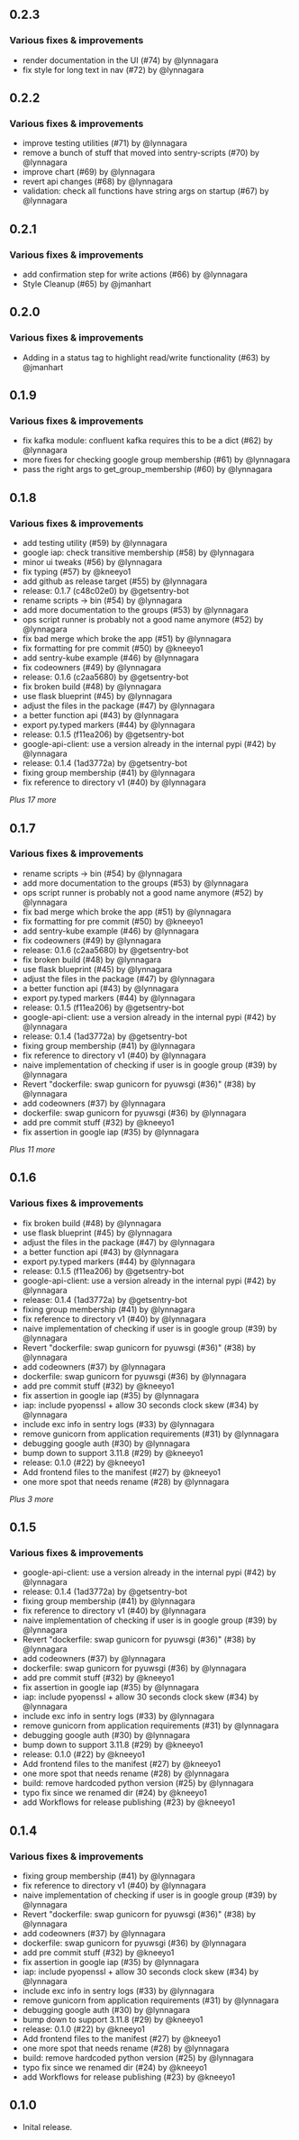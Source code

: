 ## 0.2.3

### Various fixes & improvements

- render documentation in the UI (#74) by @lynnagara
- fix style for long text in nav (#72) by @lynnagara

## 0.2.2

### Various fixes & improvements

- improve testing utilities (#71) by @lynnagara
- remove a bunch of stuff that moved into sentry-scripts (#70) by @lynnagara
- improve chart (#69) by @lynnagara
- revert api changes (#68) by @lynnagara
- validation: check all functions have string args on startup (#67) by @lynnagara

## 0.2.1

### Various fixes & improvements

- add confirmation step for write actions (#66) by @lynnagara
- Style Cleanup (#65) by @jmanhart

## 0.2.0

### Various fixes & improvements

- Adding in a status tag to highlight read/write functionality  (#63) by @jmanhart

## 0.1.9

### Various fixes & improvements

- fix kafka module: confluent kafka requires this to be a dict (#62) by @lynnagara
- more fixes for checking google group membership (#61) by @lynnagara
- pass the right args to get_group_membership (#60) by @lynnagara

## 0.1.8

### Various fixes & improvements

- add testing utility (#59) by @lynnagara
- google iap: check transitive membership (#58) by @lynnagara
- minor ui tweaks (#56) by @lynnagara
- fix typing (#57) by @kneeyo1
- add github as release target (#55) by @lynnagara
- release: 0.1.7 (c48c02e0) by @getsentry-bot
- rename scripts -> bin (#54) by @lynnagara
- add more documentation to the groups (#53) by @lynnagara
- ops script runner is probably not a good name anymore (#52) by @lynnagara
- fix bad merge which broke the app (#51) by @lynnagara
- fix formatting for pre commit (#50) by @kneeyo1
- add sentry-kube example (#46) by @lynnagara
- fix codeowners (#49) by @lynnagara
- release: 0.1.6 (c2aa5680) by @getsentry-bot
- fix broken build (#48) by @lynnagara
- use flask blueprint (#45) by @lynnagara
- adjust the files in the package (#47) by @lynnagara
- a better function api (#43) by @lynnagara
- export py.typed markers (#44) by @lynnagara
- release: 0.1.5 (f11ea206) by @getsentry-bot
- google-api-client: use a version already in the internal pypi (#42) by @lynnagara
- release: 0.1.4 (1ad3772a) by @getsentry-bot
- fixing group membership (#41) by @lynnagara
- fix reference to directory v1 (#40) by @lynnagara

_Plus 17 more_

## 0.1.7

### Various fixes & improvements

- rename scripts -> bin (#54) by @lynnagara
- add more documentation to the groups (#53) by @lynnagara
- ops script runner is probably not a good name anymore (#52) by @lynnagara
- fix bad merge which broke the app (#51) by @lynnagara
- fix formatting for pre commit (#50) by @kneeyo1
- add sentry-kube example (#46) by @lynnagara
- fix codeowners (#49) by @lynnagara
- release: 0.1.6 (c2aa5680) by @getsentry-bot
- fix broken build (#48) by @lynnagara
- use flask blueprint (#45) by @lynnagara
- adjust the files in the package (#47) by @lynnagara
- a better function api (#43) by @lynnagara
- export py.typed markers (#44) by @lynnagara
- release: 0.1.5 (f11ea206) by @getsentry-bot
- google-api-client: use a version already in the internal pypi (#42) by @lynnagara
- release: 0.1.4 (1ad3772a) by @getsentry-bot
- fixing group membership (#41) by @lynnagara
- fix reference to directory v1 (#40) by @lynnagara
- naive implementation of checking if user is in google group (#39) by @lynnagara
- Revert "dockerfile: swap gunicorn for pyuwsgi (#36)" (#38) by @lynnagara
- add codeowners (#37) by @lynnagara
- dockerfile: swap gunicorn for pyuwsgi (#36) by @lynnagara
- add pre commit stuff (#32) by @kneeyo1
- fix assertion in google iap (#35) by @lynnagara

_Plus 11 more_

## 0.1.6

### Various fixes & improvements

- fix broken build (#48) by @lynnagara
- use flask blueprint (#45) by @lynnagara
- adjust the files in the package (#47) by @lynnagara
- a better function api (#43) by @lynnagara
- export py.typed markers (#44) by @lynnagara
- release: 0.1.5 (f11ea206) by @getsentry-bot
- google-api-client: use a version already in the internal pypi (#42) by @lynnagara
- release: 0.1.4 (1ad3772a) by @getsentry-bot
- fixing group membership (#41) by @lynnagara
- fix reference to directory v1 (#40) by @lynnagara
- naive implementation of checking if user is in google group (#39) by @lynnagara
- Revert "dockerfile: swap gunicorn for pyuwsgi (#36)" (#38) by @lynnagara
- add codeowners (#37) by @lynnagara
- dockerfile: swap gunicorn for pyuwsgi (#36) by @lynnagara
- add pre commit stuff (#32) by @kneeyo1
- fix assertion in google iap (#35) by @lynnagara
- iap: include pyopenssl + allow 30 seconds clock skew (#34) by @lynnagara
- include exc info in sentry logs (#33) by @lynnagara
- remove gunicorn from application requirements (#31) by @lynnagara
- debugging google auth (#30) by @lynnagara
- bump down to support 3.11.8 (#29) by @kneeyo1
- release: 0.1.0 (#22) by @kneeyo1
- Add frontend files to the manifest  (#27) by @kneeyo1
- one more spot that needs rename (#28) by @lynnagara

_Plus 3 more_

## 0.1.5

### Various fixes & improvements

- google-api-client: use a version already in the internal pypi (#42) by @lynnagara
- release: 0.1.4 (1ad3772a) by @getsentry-bot
- fixing group membership (#41) by @lynnagara
- fix reference to directory v1 (#40) by @lynnagara
- naive implementation of checking if user is in google group (#39) by @lynnagara
- Revert "dockerfile: swap gunicorn for pyuwsgi (#36)" (#38) by @lynnagara
- add codeowners (#37) by @lynnagara
- dockerfile: swap gunicorn for pyuwsgi (#36) by @lynnagara
- add pre commit stuff (#32) by @kneeyo1
- fix assertion in google iap (#35) by @lynnagara
- iap: include pyopenssl + allow 30 seconds clock skew (#34) by @lynnagara
- include exc info in sentry logs (#33) by @lynnagara
- remove gunicorn from application requirements (#31) by @lynnagara
- debugging google auth (#30) by @lynnagara
- bump down to support 3.11.8 (#29) by @kneeyo1
- release: 0.1.0 (#22) by @kneeyo1
- Add frontend files to the manifest  (#27) by @kneeyo1
- one more spot that needs rename (#28) by @lynnagara
- build: remove hardcoded python version (#25) by @lynnagara
- typo fix since we renamed dir (#24) by @kneeyo1
- add Workflows for release publishing (#23) by @kneeyo1

## 0.1.4

### Various fixes & improvements

- fixing group membership (#41) by @lynnagara
- fix reference to directory v1 (#40) by @lynnagara
- naive implementation of checking if user is in google group (#39) by @lynnagara
- Revert "dockerfile: swap gunicorn for pyuwsgi (#36)" (#38) by @lynnagara
- add codeowners (#37) by @lynnagara
- dockerfile: swap gunicorn for pyuwsgi (#36) by @lynnagara
- add pre commit stuff (#32) by @kneeyo1
- fix assertion in google iap (#35) by @lynnagara
- iap: include pyopenssl + allow 30 seconds clock skew (#34) by @lynnagara
- include exc info in sentry logs (#33) by @lynnagara
- remove gunicorn from application requirements (#31) by @lynnagara
- debugging google auth (#30) by @lynnagara
- bump down to support 3.11.8 (#29) by @kneeyo1
- release: 0.1.0 (#22) by @kneeyo1
- Add frontend files to the manifest  (#27) by @kneeyo1
- one more spot that needs rename (#28) by @lynnagara
- build: remove hardcoded python version (#25) by @lynnagara
- typo fix since we renamed dir (#24) by @kneeyo1
- add Workflows for release publishing (#23) by @kneeyo1

## 0.1.0

- Inital release.
